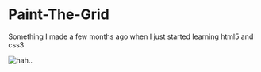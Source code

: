 # Paint-The-Grid
Something I made a few months ago when I just started learning html5 and css3

![hah..](https://i.imgur.com/hilYKzI.png)
